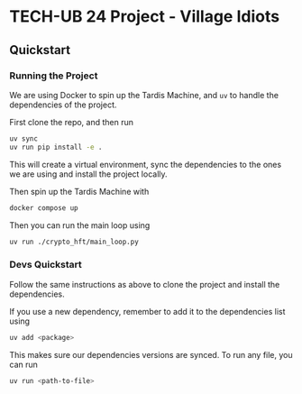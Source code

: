 # TECH-UB 24 Project - Village Idiots

## Quickstart

### Running the Project

We are using Docker to spin up the Tardis Machine, and `uv` to handle the dependencies of the project.

First clone the repo, and then run

```bash
uv sync
uv run pip install -e . 
```

This will create a virtual environment, sync the dependencies to the ones we are using and install the project locally.

Then spin up the Tardis Machine with

```bash
docker compose up
```

Then you can run the main loop using 

```bash
uv run ./crypto_hft/main_loop.py
```

### Devs Quickstart

Follow the same instructions as above to clone the project and install the dependencies. 

If you use a new dependency, remember to add it to the dependencies list using

```bash
uv add <package>
```

This makes sure our dependencies versions are synced. To run any file, you can run

```bash
uv run <path-to-file>
```